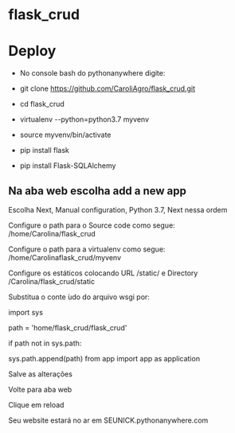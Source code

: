 # flask_crud

# Deploy

* No console bash do pythonanywhere digite:

* git clone https://github.com/CaroliAgro/flask_crud.git
* cd flask_crud

* virtualenv --python=python3.7 myvenv

* source myvenv/bin/activate

* pip install flask

* pip install Flask-SQLAlchemy

## Na aba web escolha add a new app

Escolha Next, Manual configuration, Python 3.7, Next nessa ordem

Configure o path para o Source code como segue: /home/Carolina/flask_crud

Configure o path para a virtualenv como segue: /home/Carolinaflask_crud/myvenv

Configure os estáticos colocando URL /static/ e Directory /Carolina/flask_crud/static

Substitua o conte ́udo do arquivo wsgi por:

import sys

path = 'home/flask_crud/flask_crud'

if path not in sys.path:
  
  sys.path.append(path)
from app import app as application

Salve as alterações

Volte para aba web

Clique em reload

Seu website estará no ar em SEUNICK.pythonanywhere.com
